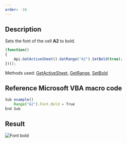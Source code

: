 ```yaml
---
order: -16
---
```


## Description

Sets the font of the cell **A2** to bold.

``` javascript
(function()
{
    Api.GetActiveSheet().GetRange("A2").SetBold(true);
})();
```

Methods used: [GetActiveSheet](/officeapi/spreadsheetapi/api/getactivesheet), [GetRange](/officeapi/spreadsheetapi/apiworksheet/getrange), [SetBold](/officeapi/spreadsheetapi/apirange/setbold)

## Reference Microsoft VBA macro code

``` javascript
Sub example()
    Range("A2").Font.Bold = True
End Sub
```

## Result

![Font bold](/assets/images/plugins/font_bold.png)
